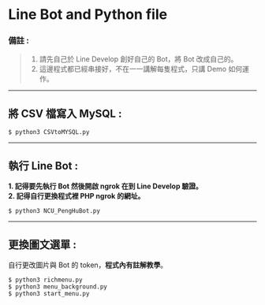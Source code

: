 # Line Bot and Python file  
### 備註 :
> 1. 請先自己於 Line Develop 創好自己的 Bot，將 Bot 改成自己的。
> 2. 這邊程式都已經串接好，不在一一講解每隻程式，只講 Demo 如何運作。  
***
## 將 CSV 檔寫入 MySQL :
```shell
$ python3 CSVtoMYSQL.py
```
***
## 執行 Line Bot :
**1. 記得要先執行 Bot 然後開啟 ngrok 在到 Line Develop 驗證。**  
**2. 記得自行更換程式裡 PHP ngrok 的網址。**
```shell
$ python3 NCU_PengHuBot.py
```
***
## 更換圖文選單 :
自行更改圖片與 Bot 的 token，**程式內有註解教學**。
```shell
$ python3 richmenu.py
$ python3 menu_background.py
$ python3 start_menu.py 
```
